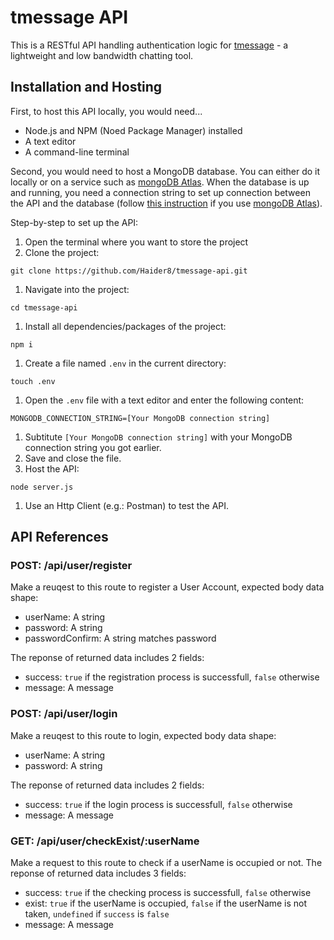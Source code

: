 # tmessage API

This is a RESTful API handling authentication logic for [tmessage](https://github.com/Haider8/tmessage) - a lightweight and low bandwidth chatting tool.

## Installation and Hosting

First, to host this API locally, you would need...
* Node.js and NPM (Noed Package Manager) installed
* A text editor
* A command-line terminal

Second, you would need to host a MongoDB database. You can either do it locally or on a service such as [mongoDB Atlas](https://www.mongodb.com/cloud/atlas). When the database is up and running, you need a connection string to set up connection between the API and the database (follow [this instruction](https://www.youtube.com/watch?v=Ej05tq1220A) if you use [mongoDB Atlas](https://www.mongodb.com/cloud/atlas)).

Step-by-step to set up the API:
1. Open the terminal where you want to store the project
1. Clone the project:
```shell
git clone https://github.com/Haider8/tmessage-api.git
```
1. Navigate into the project:
```shell
cd tmessage-api
```
1. Install all dependencies/packages of the project:
```shell
npm i
```
1. Create a file named `.env` in the current directory:
```shell
touch .env
```
1. Open the `.env` file with a text editor and enter the following content:
```
MONGODB_CONNECTION_STRING=[Your MongoDB connection string]
```
1. Subtitute `[Your MongoDB connection string]` with your MongoDB connection string you got earlier.
1. Save and close the file.
1. Host the API:
```shell
node server.js
```
1. Use an Http Client (e.g.: Postman) to test the API.

## API References

### POST: /api/user/register

Make a reuqest to this route to register a User Account, expected body data shape:
* userName: A string
* password: A string
* passwordConfirm: A string matches password

The reponse of returned data includes 2 fields:
* success: `true` if the registration process is successfull, `false` otherwise
* message: A message

### POST: /api/user/login

Make a reuqest to this route to login, expected body data shape:
* userName: A string
* password: A string

The reponse of returned data includes 2 fields:
* success: `true` if the login process is successfull, `false` otherwise
* message: A message

### GET: /api/user/checkExist/:userName

Make a request to this route to check if a userName is occupied or not.
The reponse of returned data includes 3 fields:
* success: `true` if the checking process is successfull, `false` otherwise
* exist: `true` if the userName is occupied, `false` if the userName is not taken, `undefined` if `success` is `false`
* message: A message
